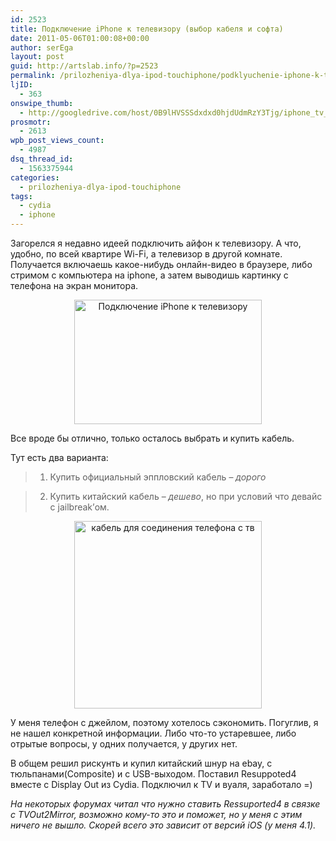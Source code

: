 ```yaml
---
id: 2523
title: Подключение iPhone к телевизору (выбор кабеля и софта)
date: 2011-05-06T01:00:08+00:00
author: serEga
layout: post
guid: http://artslab.info/?p=2523
permalink: /prilozheniya-dlya-ipod-touchiphone/podklyuchenie-iphone-k-tv/
ljID:
  - 363
onswipe_thumb:
  - http://googledrive.com/host/0B9lHVSSSdxdxd0hjdUdmRzY3Tjg/iphone_tv_cable.jpg
prosmotr:
  - 2613
wpb_post_views_count:
  - 4987
dsq_thread_id:
  - 1563375944
categories:
  - prilozheniya-dlya-ipod-touchiphone
tags:
  - cydia
  - iphone
---
```

Загорелся я недавно идеей подключить айфон к телевизору. А что, удобно, по всей квартире Wi-Fi, а телевизор в другой комнате. Получается включаешь какое-нибудь онлайн-видео в браузере, либо стримом с компьютера на iphone, а затем выводишь картинку с телефона на экран монитора.

<center>
  <a href="http://googledrive.com/host/0B9lHVSSSdxdxd0hjdUdmRzY3Tjg/connect_iphone_tv.jpg"><img src="http://googledrive.com/host/0B9lHVSSSdxdxd0hjdUdmRzY3Tjg/connect_iphone_tv-300x199.jpg" alt="Подключение iPhone к телевизору" title="connect_iphone_tv" width="300" height="199" class="alignnone size-medium wp-image-2526" srcset="http://googledrive.com/host/0B9lHVSSSdxdxd0hjdUdmRzY3Tjg/connect_iphone_tv-300x199.jpg 300w, http://googledrive.com/host/0B9lHVSSSdxdxd0hjdUdmRzY3Tjg/connect_iphone_tv.jpg 500w" sizes="(max-width: 300px) 100vw, 300px" /></a>
</center>

Все вроде бы отлично, только осталось выбрать и купить кабель.

Тут есть два варианта:

> 1. Купить официальный эппловский кабель &#8211; _дорого_

> 2. Купить китайский кабель &#8211; _дешево_, но при условий что девайс с jailbreak&#8217;ом.

<center>
  <a href="http://artslab.info/wp-content/uploads/iphone_tv_cable.jpg"><img src="http://artslab.info/wp-content/uploads/iphone_tv_cable-300x300.jpg" alt="кабель для соединения телефона с тв" title="iphone_tv_cable" width="300" height="300" class="alignnone size-medium wp-image-2543" /></a>
</center>

У меня телефон с джейлом, поэтому хотелось сэкономить. Погуглив, я не нашел конкретной информации. Либо что-то устаревшее, либо отрытые вопросы, у одних получается, у других нет.

В общем решил рискунть и купил китайский шнур на ebay, с тюльпанами(Composite) и с USB-выходом. Поставил Resuppoted4 вместе с Display Out из Cydia. Подключил к TV и вуаля, заработало =)

_На некоторых форумах читал что нужно ставить Ressuported4 в связке с TVOut2Mirror, возможно кому-то это и поможет, но у меня с этим ничего не вышло. Скорей всего это зависит от версий iOS (у меня 4.1)._